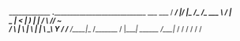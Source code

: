   _____________  __._______________________________   ___ ___
 /   _____/    |/ _|\_   _____/\__    ___/\_   ___ \ /   |   \
 \_____  \|      <   |    __)_   |    |   /    \  \//    ~    \
 /        \    |  \  |        \  |    |   \     \___\    Y    /
/_______  /____|__ \/_______  /  |____|    \______  /\___|_  /
        \/        \/        \/                    \/       \/